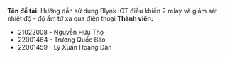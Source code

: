 **Tên đề tài:** Hướng dẫn sử dụng Blynk IOT điều khiển 2 relay và giám sát nhiệt độ - độ ẩm từ xa qua điện thoại
**Thành viên:**
- 21022008 - Nguyễn Hữu Thọ
- 22001464 - Trương Quốc Bảo
- 22001459 - Lý Xuân Hoàng Dân
